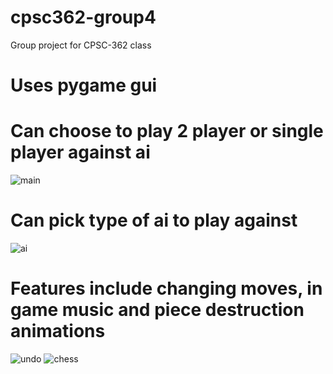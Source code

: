 # cpsc362-group4
Group project for CPSC-362 class

# Uses pygame gui
# Can choose to play 2 player or single player against ai
![main](https://user-images.githubusercontent.com/36055294/193493686-497c86db-fbf7-4def-ae62-64e0d5c2a356.PNG)
# Can pick type of ai to play against
![ai](https://user-images.githubusercontent.com/36055294/193493701-1cb8a49a-a587-416d-a256-4fd7f84f1bff.PNG)
# Features include changing moves, in game music and piece destruction animations
![undo](https://user-images.githubusercontent.com/36055294/193493713-086c375e-843a-42f5-b5d4-945864782da3.PNG)
![chess](https://user-images.githubusercontent.com/36055294/193493725-e3a20e46-14a4-400d-928f-30ffd99a63c6.PNG)
